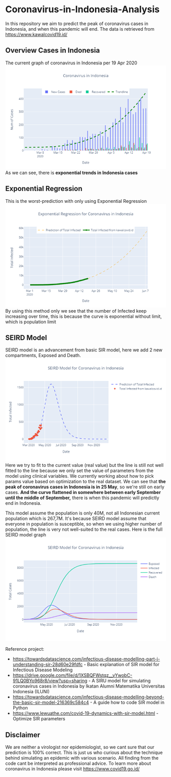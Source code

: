 # Coronavirus-in-Indonesia-Analysis

In this repository we aim to predict the peak of coronavirus cases in Indonesia, and when this pandemic will end. The data is retrieved from https://www.kawalcovid19.id/

## Overview Cases in Indonesia
The current graph of coronavirus in Indonesia per 19 Apr 2020
![alt text](https://raw.githubusercontent.com/IqbalLx/Coronavirus-in-Indonesia-Analysis/master/snapshot/Current%20Cases.png)<br/>
As we can see, there is **exponential trends in Indonesia cases**

## Exponential Regression
This is the worst-prediction with only using Exponential Regression
![alt text](https://raw.githubusercontent.com/IqbalLx/Coronavirus-in-Indonesia-Analysis/master/snapshot/Exponential%20Regression.png)
<br/> By using this method only we see that the number of Infected keep increasing over time, this is because the curve is exponential without limit, which is population limit

## SEIRD Model 
SEIRD model is an advancement from basic SIR model, here we add 2 new compartments, Exposed and Death.
![alt text](https://raw.githubusercontent.com/IqbalLx/Coronavirus-in-Indonesia-Analysis/master/snapshot/SEIRD%20Infected%20Prediction.png)
<br/> Here we try to fit to the current value (real value) but the line is still not well fitted to the line because we only set the value of parameters from the model using clinical variables. We currently working about how to pick params value based on optimization to the real dataset.
We can see that **the peak of coronavirus cases in Indonesia is in 25 May**, so we're still on early cases. **And the curve flattened in somewhere between early September until the middle of September,** there is when this pandemic will predictly end in Indonesia.

This model assume the population is only 40M, not all Indonesian current population which is 267,7M. It's because SEIRD model assume that everyone in population is susceptible, so when we using higher number of population, the line is very not well-suited to the real cases. Here is the full SEIRD model graph
![alt text](https://raw.githubusercontent.com/IqbalLx/Coronavirus-in-Indonesia-Analysis/master/snapshot/SEIRD%20ll%20Prediction.png)
<br/>

Reference project: 
- https://towardsdatascience.com/infectious-disease-modelling-part-i-understanding-sir-28d60e29fdfc - Basic explanation of SIR model for Infectious Disease Modeling
- https://drive.google.com/file/d/1XSBQFWstqz__vYwobC-91LQ0BYo968r8/view?usp=sharing - A SIRU model for simulating coronavirus cases in Indonesia by Ikatan Alumni Matematika Universitas Indonesia (ILUNI)
- https://towardsdatascience.com/infectious-disease-modelling-beyond-the-basic-sir-model-216369c584c4 - A guide how to code SIR model in Python
- https://www.lewuathe.com/covid-19-dynamics-with-sir-model.html - Optimize SIR parameters

## Disclaimer
We are neither a virologist nor epidemiologist, so we cant sure that our prediction is 100% correct. This is just us who curious about the technique behind simulating an epidemic with various scenario. All finding from the code cant be interpreted as professional advice. To learn more about coronavirus in Indonesia please visit https://www.covid19.go.id/

